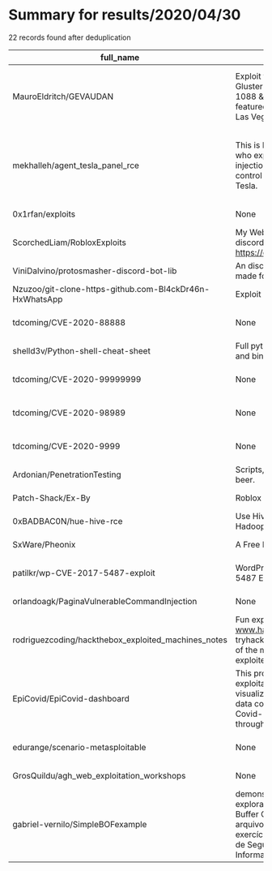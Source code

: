 
# Summary for results/2020/04/30
    
22 records found after deduplication

| full_name | description | html_url | matched_list | matched_count | pushed_at | size | stargazers_count | language | forks_count | vul_ids |
|---------------------------------------------------------|--------------------------------------------------------------------------------------------------------------------------------------------------------------|----------------------------------------------------------------------------|-------------------------------------------------------------------------|-----------------|---------------------------|--------|--------------------|------------|---------------|------------------------------------|
| MauroEldritch/GEVAUDAN | Exploit for Red Hat / GlusterFS CVE-2018-1088 & CVE-2018-1112, featured @ DEFCON 26, Las Vegas! | https://github.com/MauroEldritch/GEVAUDAN | ['exploit', 'metasploit module OR payload'] | 2 | 2020-04-30 20:18:17+00:00 | 207 | 5 | Ruby | 3 | ['CVE-2018-1088', 'CVE-2018-1112'] |
| mekhalleh/agent_tesla_panel_rce | This is Metasploit module who exploit the command injection vulnerability in control center of the agent Tesla. | https://github.com/mekhalleh/agent_tesla_panel_rce | ['command injection', 'exploit', 'metasploit module OR payload', 'rce'] | 4 | 2020-04-30 16:45:45+00:00 | 33264 | 2 | Ruby | 1 | [] |
| 0x1rfan/exploits | None | https://github.com/0x1rfan/exploits | ['exploit'] | 1 | 2020-04-30 18:26:03+00:00 | 0 | 0 | | 0 | [] |
| ScorchedLiam/RobloxExploits | My Website is in my discord : https://discord.gg/zkzehA8 | https://github.com/ScorchedLiam/RobloxExploits | ['exploit'] | 1 | 2020-04-30 18:00:45+00:00 | 0 | 0 | | 0 | [] |
| ViniDalvino/protosmasher-discord-bot-lib | An discord bot library made for roblox exploits | https://github.com/ViniDalvino/protosmasher-discord-bot-lib | ['exploit'] | 1 | 2020-04-30 17:06:42+00:00 | 12 | 0 | Lua | 0 | [] |
| Nzuzoo/git-clone-https-github.com-Bl4ckDr46n-HxWhatsApp | Exploit whatsapp | https://github.com/Nzuzoo/git-clone-https-github.com-Bl4ckDr46n-HxWhatsApp | ['exploit'] | 1 | 2020-04-30 17:00:28+00:00 | 0 | 0 | | 0 | [] |
| tdcoming/CVE-2020-88888 | None | https://github.com/tdcoming/CVE-2020-88888 | ['cve-2'] | 1 | 2020-04-30 15:12:04+00:00 | 0 | 0 | | 0 | ['CVE-2020-88888'] |
| shelld3v/Python-shell-cheat-sheet | Full python reverse shell and bind shell payloads | https://github.com/shelld3v/Python-shell-cheat-sheet | ['exploit'] | 1 | 2020-04-30 15:06:44+00:00 | 1 | 1 | | 2 | [] |
| tdcoming/CVE-2020-99999999 | None | https://github.com/tdcoming/CVE-2020-99999999 | ['cve-2'] | 1 | 2020-04-30 10:29:09+00:00 | 0 | 0 | | 0 | ['CVE-2020-99999999'] |
| tdcoming/CVE-2020-98989 | None | https://github.com/tdcoming/CVE-2020-98989 | ['cve-2'] | 1 | 2020-04-30 08:03:38+00:00 | 0 | 0 | | 0 | ['CVE-2020-98989'] |
| tdcoming/CVE-2020-9999 | None | https://github.com/tdcoming/CVE-2020-9999 | ['cve-2'] | 1 | 2020-04-30 07:40:16+00:00 | 0 | 1 | | 0 | ['CVE-2020-9999'] |
| Ardonian/PenetrationTesting | Scripts, exploits, coffee, beer. | https://github.com/Ardonian/PenetrationTesting | ['exploit'] | 1 | 2020-04-30 03:08:04+00:00 | 0 | 0 | | 0 | [] |
| Patch-Shack/Ex-By | Roblox Anti Exploit Bypass | https://github.com/Patch-Shack/Ex-By | ['exploit'] | 1 | 2020-04-30 00:51:50+00:00 | 0 | 0 | | 0 | [] |
| 0xBADBAC0N/hue-hive-rce | Use Hive to hijack a Hadoop cluster+ | https://github.com/0xBADBAC0N/hue-hive-rce | ['rce'] | 1 | 2020-04-30 07:43:54+00:00 | 81 | 0 | | 0 | [] |
| SxWare/Pheonix | A Free Roblox Exploit | https://github.com/SxWare/Pheonix | ['exploit'] | 1 | 2020-04-30 08:55:02+00:00 | 1867 | 1 | | 0 | [] |
| patilkr/wp-CVE-2017-5487-exploit | WordPress CVE-2017-5487 Exploit in Python | https://github.com/patilkr/wp-CVE-2017-5487-exploit | ['cve-2', 'exploit'] | 2 | 2020-04-30 08:16:06+00:00 | 20 | 0 | Python | 0 | ['CVE-2017-5487'] |
| orlandoagk/PaginaVulnerableCommandInjection | None | https://github.com/orlandoagk/PaginaVulnerableCommandInjection | ['command injection'] | 1 | 2020-04-30 04:30:16+00:00 | 360 | 0 | Python | 0 | [] |
| rodriguezcoding/hackthebox_exploited_machines_notes | Fun exploitation games on www.hackthebox.eu and tryhackme.com my notes of the machines I have exploited | https://github.com/rodriguezcoding/hackthebox_exploited_machines_notes | ['exploit'] | 1 | 2020-04-30 20:18:04+00:00 | 6119 | 0 | | 0 | [] |
| EpiCovid/EpiCovid-dashboard | This project consists of the exploitation and visualization in real time of data concerning the Covid-19 pandemic throughout the world. | https://github.com/EpiCovid/EpiCovid-dashboard | ['exploit'] | 1 | 2020-04-30 16:11:09+00:00 | 316 | 0 | Vue | 0 | [] |
| edurange/scenario-metasploitable | None | https://github.com/edurange/scenario-metasploitable | ['metasploit module OR payload'] | 1 | 2020-04-30 19:57:44+00:00 | 51 | 0 | Python | 0 | [] |
| GrosQuildu/agh_web_exploitation_workshops | None | https://github.com/GrosQuildu/agh_web_exploitation_workshops | ['exploit'] | 1 | 2020-04-30 18:07:58+00:00 | 56465 | 9 | Python | 2 | [] |
| gabriel-vernilo/SimpleBOFexample | demonstração de exploração simples de um Buffer Over Flow. O arquivo .c foi criado como exercício do meu Professor de Segurança da Informação : Rafael Sousa | https://github.com/gabriel-vernilo/SimpleBOFexample | ['exploit'] | 1 | 2020-04-30 21:42:47+00:00 | 6 | 0 | C | 0 | [] |
